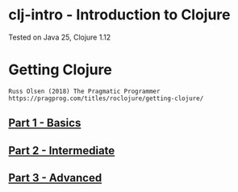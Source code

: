 # clj-intro - Introduction to Clojure
Tested on Java 25, Clojure 1.12

# Getting Clojure
    Russ Olsen (2018) The Pragmatic Programmer
    https://pragprog.com/titles/roclojure/getting-clojure/

## [Part 1 - Basics](p1/README.md)
## [Part 2 - Intermediate](p2/README.md)
## [Part 3 - Advanced](p3/README.md)
